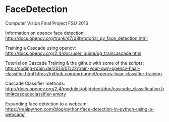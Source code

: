 # FaceDetection
Computer Vision Final Project FSU 2016

Information on opencv face detection:
http://docs.opencv.org/trunk/d7/d8b/tutorial_py_face_detection.html

Training a Cascade using opencv:
http://docs.opencv.org/2.4/doc/user_guide/ug_traincascade.html

Tutorial on Cascade Training & the github with some of the scripts:
http://coding-robin.de/2013/07/22/train-your-own-opencv-haar-classifier.html
https://github.com/mrnugget/opencv-haar-classifier-training

Cascade Classifier methods:
http://docs.opencv.org/2.4/modules/objdetect/doc/cascade_classification.html#cascadeclassifier-empty

Expanding face detection to a webcam:
https://realpython.com/blog/python/face-detection-in-python-using-a-webcam/
